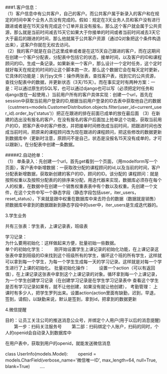 ###1.客户信息：  
（1）客户信息中有公共客户，自己的客户。而公共客户属于新录入的客户和在规定的时间中某个业务人员没有完成的。假如：规定在3天业务人员和客户没有进行跟进或者是在15天没有完成这个订单并且没有报名，那么这个客户就会属于公共资源，那么就是当前时间减去15天它如果大于你接单的时间或者当前时间减去3天它大于最后的跟进的时间，那么他就属于公共客户资源（通过Q对象把这个条件构造出来），这客户你就在无权去访问。  
（2）我的客户就是在自己这里成单或者是在这15天自己跟进的客户，而在这期间在创建一个客户分配表，分配表中包括它的状态，接单时间，以及客户的ID和课程顾问的ID。生成一条记录。如果新来一个客户，那么设计一个定时任务，这个定时就好每天在规定的时间的让这个脚本跑一次，那么这个数据它会在每天定时更新，它具体的功能是：执行py文件：操作两张表，查找客户表，找到它的公共资源，查找分配表中的数据，并更新状态（3天/15天）。而在事实定时有两种方案：一是：可以通过原生的SQL写，也可以通过django也可以写（必须把定时任务和django放在一起使用，）当前用户所有的客户具体实现：创建一个url，首先在session中获取当前用户登录的ID,根据当前用户登录的ID去表中获取他自己的数据（custmers=models.CustomerDistribution.objects.filter(user_id=current_user_id).order_by('status')）把正在跟进的排在前面已成单的放在最后面
（3）在新建的选出没有报名的客户，在没有报名的客户后面加上抢单这个功能，获取当前用户的ID，把客户表中的客户修改，并把接单时间修改成当前时间，把跟进时间也改成当前时间，把原来的课程顾问改为现在跟进的课程顾问，把这些修改的数据更新到数据库中（更新时注意，原顾问不是自己，状态是没报名15天没有成单的，才可以跟新）。在分配表中创建一条数据。

#####2.自动抢单：  
（1） 单条录入：先创建一个url，首先get看到一个页面，（用modelform写一个页面），客户表中新增数据：一获取改分配的课程顾问的id,以及当前的时间，客户分配表新增数据，获取新创建的客户的ID，顾问的ID。该分配的 课程顾问：就是按照权重以及按照分配表的的排序来分配，用迭代器来实现，数据库必须存在每个人的权重，在数据中在创建一个销售权重表表中有个数以及权重。先创建一个文件，在这个文件中写一个静态字段（静态字段包括user，iter_users，reset_status），下来就是跟中权重在数据库中来去符合的数据（数据就是销售）把数据库中拿到的数据跟新到静态字段中的user中，iter_users是生成迭代器的。  

3.学生业务  

共有三张表：学生表，上课记录表，班级表  

学习记录：  
为什么要用初始化：这样做起来方便，批量初始一些数据。  
单个的初始化学生：
　　刚开始设置学生上课记录的初始化功能，在上课记录这张表中拿到班级的ID来找到这个班级所有的学生，循环这个班的所有学生，这样就可以拿到每一个学生，为每一个学生生成每一天的学习记录。这样就是对每一个学生进行了上课的初始化。
批量初始化操作：
　　设置一个action（可以有返回值），在上课记录这张表中拿到这个上课记录的对象。循环拿到每一个上课记录，为一个学生创建学习记录（在创建学习记录是在学生学习记录表中
查看这个学生是否有学习记录如果有，就不让他创建，如果没有就让他创建），
考勤管理：
上课时有多少人，把学生罗列出来。设置action(action里面有缺勤，迟到，早退，签到，请假)，以缺勤来说，默认是签到，拿到id，把拿到的数据更新

 

4.微信提醒

目的：让员工关注公司的推送消息公众号，并绑定个人用户(用于以后的消息提醒)
　　第一步：扫码关注服务号
　　第二部：扫码绑定个人账户，扫码的同时，个人的openid会自动录入到数据库中

在用户表中，获取到用户的openid，就能发送微信消息

class UserInfo(models.Model):
　　openid = models.CharField(verbose_name='微信唯一ID', max_length=64, null=True, blank=True)
　　....
 


